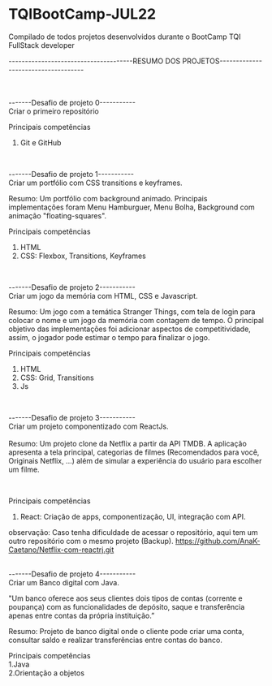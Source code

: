 # TQIBootCamp-JUL22
Compilado de todos projetos desenvolvidos durante o BootCamp TQI FullStack developer

--------------------------------------RESUMO DOS PROJETOS------------------------------------<br/>
<br/>
<br/>


-------Desafio de projeto 0----------- <br/>
Criar o primeiro repositório

Principais competências
1. Git e GitHub<br/>

<br/>

-------Desafio de projeto 1-----------<br/>
Criar um portfólio com CSS transitions e keyframes.

Resumo: Um portfólio com background animado. Principais implementações foram Menu Hamburguer, Menu Bolha, Background com animação "floating-squares". 

Principais competências
1. HTML
2. CSS: Flexbox, Transitions, Keyframes
<br/>

-------Desafio de projeto 2-----------<br/>
Criar um jogo da memória com HTML, CSS e Javascript.

Resumo: Um jogo com a temática Stranger Things, com tela de login para colocar o nome e um jogo da memória com contagem de tempo. O principal objetivo das implementações foi adicionar aspectos de competitividade, assim, o jogador pode estimar o tempo para finalizar o jogo. 


Principais competências
1. HTML<br/>
2. CSS: Grid, Transitions<br/>
3. Js<br/>
<br/>

-------Desafio de projeto 3-----------<br/>
Criar um projeto componentizado com ReactJs. <br/>
<br/>
Resumo: Um projeto clone da Netflix a partir da API TMDB. A aplicação apresenta a tela principal, categorias de filmes (Recomendados para você, Originais Netflix, ...) além de simular a experiência do usuário para escolher um filme. 

<br/>

Principais competências<br/>
1. React: Criação de apps, componentização, UI, integração com API.<br/> 

observação: Caso tenha dificuldade de acessar o repositório, aqui tem um outro repositório com o mesmo projeto (Backup). https://github.com/AnaK-Caetano/Netflix-com-reactrj.git



<br/>
-------Desafio de projeto 4-----------<br/>
Criar um Banco digital com Java. 
<br/>

"Um banco oferece aos seus clientes dois tipos de contas (corrente e poupança) com as funcionalidades de depósito, saque e transferência apenas entre contas da própria instituição.”<br/>

Resumo: Projeto de banco digital onde o cliente pode criar uma conta, consultar saldo e realizar transferências entre contas do banco.<br/>

Principais competências<br/>
1.Java<br/>
2.Orientação a objetos<br/>
